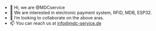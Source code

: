 - 👋 Hi, we are @MDCservice
- 👀 We are interested in electronic payment system, RFID, MDB, ESP32.
- 💞️ I’m looking to collaborate on the above aras.
- 📫 You can reach us at info@mdc-service.de

<!---
MDCservice/MDCservice is a ✨ special ✨ repository because its `README.md` (this file) appears on your GitHub profile.
You can click the Preview link to take a look at your changes.
--->
